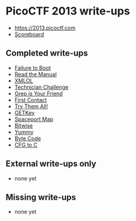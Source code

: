 # PicoCTF 2013 write-ups

* <https://2013.picoctf.com>
* [Scoreboard](https://2013.picoctf.com/scoreboard)

## Completed write-ups

* [Failure to Boot](failure-to-boot)
* [Read the Manual](read-the-manual)
* [XMLOL](xmlol)
* [Technician Challenge](technician-challenge)
* [Grep is Your Friend](grep-is-your-friend)
* [First Contact](first-contact)
* [Try Them All!](try-them-all)
* [GETKey](getkey)
* [Spaceport Map](spaceport-map)
* [Bitwise](bitwise)
* [Yummy](yummy)
* [Byte Code](byte-code)
* [CFG to C](cfg-to-c)

## External write-ups only

* none yet

## Missing write-ups

* none yet